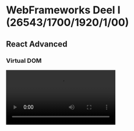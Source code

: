 # WebFrameworks Deel I (26543/1700/1920/1/00)

## React Advanced

### Virtual DOM

<video controls="controls" autoplay>
  <source type="video/mp4" src="Media/Clock_In_Action.mp4"></source>
</video>
